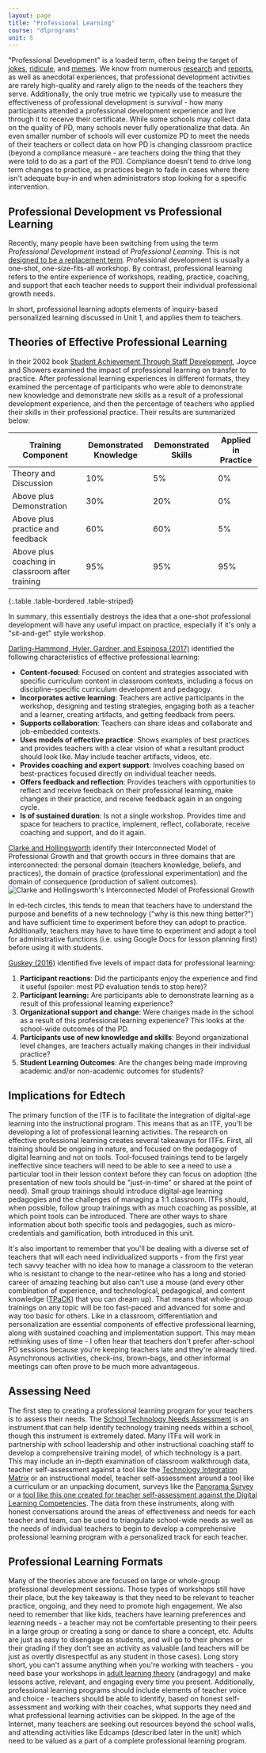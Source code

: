 ```yaml
---
layout: page
title: "Professional Learning"
course: "dlprograms"
unit: 5
---
```

"Professional Development" is a loaded term, often being the target of [jokes][1], [ridicule][2], and [memes][3]. We know from numerous [research][4] and [reports][5], as well as anecdotal experiences, that professional development activities are rarely high-quality and rarely align to the needs of the teachers they serve.  Additionally, the only true metric we typically use to measure the effectiveness of professional development is _survival_ - how many participants attended a professional development experience and live through it to receive their certificate. While some schools may collect data on the quality of PD, many schools never fully operationalize that data. An even smaller number of schools will ever customize PD to meet the needs of their teachers or collect data on how PD is changing classroom practice (beyond a compliance measure - are teachers doing the thing that they were told to do as a part of the PD). Compliance doesn't tend to drive long term changes to practice, as practices begin to fade in cases where there isn't adequate buy-in and when administrators stop looking for a specific intervention. 

## Professional Development vs Professional Learning
Recently, many people have been switching from using the term _Professional Development_ instead of _Professional Learning_. This is not [designed to be a replacement term][6]. Professional development is usually a one-shot, one-size-fits-all workshop. By contrast, professional learning refers to the entire experience of workshops, reading, practice, coaching, and support that each teacher needs to support their individual professional growth needs. 

In short, professional learning adopts elements of inquiry-based personalized learning discussed in Unit 1, and applies them to teachers. 

## Theories of Effective Professional Learning
In their 2002 book [Student Achievement Through Staff Development][7], Joyce and Showers examined the impact of professional learning on transfer to practice. After professional learning experiences in different formats, they examined the percentage of participants who were able to demonstrate new knowledge and demonstrate new skills as a result of a professional development experience, and then the percentage of teachers who applied their skills in their professional practice. Their results are summarized below:

|Training Component|Demonstrated Knowledge|Demonstrated Skills|Applied in Practice|
|--- |--- |--- |--- |
|Theory and Discussion|10%|5%|0%|
|Above plus Demonstration|30%|20%|0%|
|Above plus practice and feedback|60%|60%|5%|
|Above plus coaching in classroom after training|95%|95%|95%|
{:.table .table-bordered .table-striped}


In summary, this essentially destroys the idea that a one-shot professional development will have any useful impact on practice, especially if it's only a "sit-and-get" style workshop. 

[Darling-Hammond, Hyler, Gardner, and Espinosa (2017)][8] identified the following characteristics of effective professional learning:
* **Content-focused**: Focused on content and strategies associated with specific curriculum content in classroom contexts, including a focus on discipline-specific curriculum development and pedagogy.
* **Incorporates active learning**: Teachers are active participants in the workshop, designing and testing strategies, engaging both as a teacher and a learner, creating artifacts, and getting feedback from peers. 
* **Supports collaboration**: Teachers can share ideas and collaborate and job-embedded contexts.
* **Uses models of effective practice**:  Shows examples of best practices and provides teachers with a clear vision of what a resultant product should look like. May include teacher artifacts, videos, etc.
* **Provides coaching and expert support**: Involves coaching based on best-practices focused directly on individual teacher needs.
* **Offers feedback and reflection**: Provides teachers with opportunities to reflect and receive feedback on their professional learning, make changes in their practice, and receive feedback again in an ongoing cycle.
* **Is of sustained duration**: Is not a single workshop. Provides time and space for teachers to practice, implement, reflect, collaborate, receive coaching and support, and do it again. 

[Clarke and Hollingsworth][9] identify their Interconnected Model of Professional Growth and that growth occurs in three domains that are interconnected: the personal domain (teachers knowledge, beliefs, and practices), the domain of practice (professional experimentation) and the domain of consequence (production of salient outcomes).
![Clarke and Hollingsworth's Interconnected Model of Professional Growth][image-1]

In ed-tech circles, this tends to mean that teachers have to understand the purpose and benefits of a new technology ("why is this new thing better?") and have sufficient time to experiment before they can adopt to practice. Additionally, teachers may have to have time to experiment and adopt a tool for administrative functions (i.e. using Google Docs for lesson planning first) before using it with students. 

[Guskey (2016)][10] identified five levels of impact data for professional learning:
1. **Participant reactions**: Did the participants enjoy the experience and find it useful (spoiler: most PD evaluation tends to stop here)?
2. **Participant learning:** Are participants able to demonstrate learning as a result of this professional learning experience?
3. **Organizational support and change**: Were changes made in the school as a result of this professional learning experience? This looks at the school-wide outcomes of the PD.
4. **Participants use of new knowledge and skills**: Beyond organizational level changes, are teachers actually making changes in their individual practice?
5. **Student Learning Outcomes**: Are the changes being made improving academic and/or non-academic outcomes for students?

## Implications for Edtech
The primary function of the ITF is to facilitate the integration of digital-age learning into the instructional program. This means that as an ITF, you'll be developing a lot of professional learning activities. The research on effective professional learning creates several takeaways for ITFs. First, all training should be ongoing in nature, and focused on the pedagogy of digital learning and not on tools. Tool-focused trainings tend to be largely ineffective since teachers will need to be able to see a need to use a particular tool in their lesson context before they can focus on adoption (the presentation of new tools should be "just-in-time" or shared at the point of need). Small group trainings should introduce digital-age learning pedagogies and the challenges of managing a 1:1 classroom. ITFs should, when possible, follow group trainings with as much coaching as possible, at which point tools can be introduced. There are other ways to share information about both specific tools and pedagogies, such as micro-credentials and gamification, both introduced in this unit.

It's also important to remember that you'll be dealing with a diverse set of teachers that will each need individualized supports - from the first year tech savvy teacher with no idea how to manage a classroom to the veteran who is resistant to change to the near-retiree who has a long and storied career of amazing teaching but also can't use a mouse (and every other combination of experience, and technological, pedagogical, and content knowledge ([TPaCK][11]) that you can dream up). That means that whole-group trainings on any topic will be too fast-paced and advanced for some and way too basic for others. Like in a classroom, differentiation and personalization are essential components of effective professional learning, along with sustained coaching and implementation support. This may mean rethinking uses of time - I often hear that teachers don't prefer after-school PD sessions because you're keeping teachers late and they're already tired. Asynchronous activities, check-ins, brown-bags, and other informal meetings can often prove to be much more advantageous. 

## Assessing Need
The first step to creating a professional learning program for your teachers is to assess their needs. The [School Technology Needs Assessment][12] is an instrument that can help identify technology training needs within a school, though this instrument is extremely dated. Many ITFs will work in partnership with school leadership and other instructional coaching staff to develop a comprehensive training model, of which technology is a part. This may include an in-depth examination of classroom walkthrough data, teacher self-assessment against a tool like the [Technology Integration Matrix][13] or an instructional model, teacher self-assessment around a tool like a curriculum or an unpacking document, surveys like the [Panorama Survey][14] or a [tool like this one created for teacher self-assessment against the Digital Learning Competencies][15]. The data from these instruments, along with honest conversations around the areas of effectiveness and needs for each teacher and team, can be used to triangulate school-wide needs as well as the needs of individual teachers to begin to develop a comprehensive professional learning program with a personalized track for each teacher.

## Professional Learning Formats
Many of the theories above are focused on large or whole-group professional development sessions. Those types of workshops still have their place, but the key takeaway is that they need to be relevant to teacher practice, ongoing, and they need to promote high engagement. We also need to remember that like kids, teachers have learning preferences and learning needs - a teacher may not be comfortable presenting to their peers in a large group or creating a song or dance to share a concept, etc. Adults are just as easy to disengage as students, and will go to their phones or their grading if they don't see an activity as valuable (and teachers will be just as overtly disrespectful as any student in those cases). Long story short, you can't assume anything when you're working with teachers - you need base your workshops in [adult learning theory][16] (andragogy) and make lessons active, relevant, and engaging every time you present. Additionally, professional learning programs should include elements of teacher voice and choice - teachers should be able to identify, based on honest self-assessment and working with their coaches, what supports they need and what professional learning activities can be skipped. In the age of the Internet, many teachers are seeking out resources beyond the school walls, and attending activities like Edcamps (described later in the unit) which need to be valued as a part of a complete professional learning program. 

[1]:	https://youtu.be/vNV3SAXdu9U
[2]:	https://www.someecards.com/usercards/viewcard/MjAxMy1lMDM0NGRlOWM0NGI4MzM1/
[3]:	https://miro.medium.com/max/430/1*mcKFWY5axJxwlsxdeTLWJg.jpeg
[4]:	https://edpolicy.stanford.edu/sites/default/files/publications/professional-development-united-states-trends-and-challenges.pdf
[5]:	https://s3.amazonaws.com/edtech-production/reports/Gates-PDMarketResearch-Dec5.pdf
[6]:	https://edsource.org/2013/evolving-from-professional-development-to-professional-learning/32586
[7]:	https://www.amazon.com/Student-Achievement-Through-Staff-Development/dp/0871206749
[8]:	https://learningpolicyinstitute.org/sites/default/files/product-files/Effective_Teacher_Professional_Development_REPORT.pdf
[9]:	https://www.sciencedirect.com/science/article/pii/S0742051X02000537
[10]:	https://tguskey.com/wp-content/uploads/Professional-Learning-1-Gauge-Impact-with-Five-Levels-of-Data.pdf
[11]:	http://www.tpack.org/
[12]:	https://www.fi.ncsu.edu/wp-content/uploads/2013/05/School-Technology-Needs-Assesment-STNA.pdf
[13]:	https://fcit.usf.edu/matrix/
[14]:	https://www.panoramaed.com/surveys
[15]:	https://docs.google.com/forms/d/e/1FAIpQLScggP5FFM4Sut0gjLWp5-Up3a3R4t58AhXD0Ut_QVKhZ_F8BA/viewform?usp=sf_link
[16]:	https://elearningindustry.com/the-adult-learning-theory-andragogy-of-malcolm-knowles

[image-1]:	[https://www.researchgate.net/profile/Wanty_Widjaja/publication/286640011/figure/fig1/AS:614117949853697@1523428537089/nterconnected-Model-of-Professional-Growth-Clarke-and-Hollingsworth-2002-p-951.png](https://www.researchgate.net/profile/Wanty_Widjaja/publication/286640011/figure/fig1/AS:614117949853697@1523428537089/nterconnected-Model-of-Professional-Growth-Clarke-and-Hollingsworth-2002-p-951.png)
